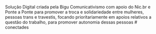 Solução Digital criada pela Bigu Comunicativismo com apoio do Nic.br e Ponte a Ponte para promover a troca e solidariedade entre mulheres, pessoas trans e travestis, focando prioritariamente em apoios relativos a questão do trabalho, para promover autonomia dessas pessoas # conectades
